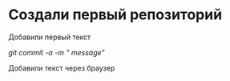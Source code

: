# Создали первый репозиторий

Добавили первый текст

*git commit -a -m " message"*

Добавили текст через браузер
